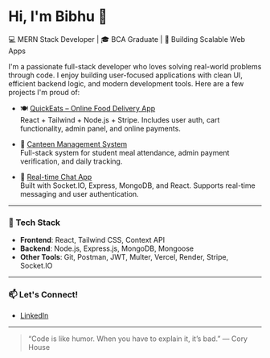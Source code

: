 # Hi, I'm Bibhu 👋

💻 MERN Stack Developer | 🎓 BCA Graduate | 🚀 Building Scalable Web Apps

I'm a passionate full-stack developer who loves solving real-world problems through code. I enjoy building user-focused applications with clean UI, efficient backend logic, and modern development tools. Here are a few projects I'm proud of:

- 🍽️ [QuickEats – Online Food Delivery App](https://github.com/bibhu-git/quickEats)  
  React + Tailwind + Node.js + Stripe. Includes user auth, cart functionality, admin panel, and online payments.

- 🏫 [Canteen Management System](https://github.com/bibhu-git/canteen-frontend)  
  Full-stack system for student meal attendance, admin payment verification, and daily tracking.

- 💬 [Real-time Chat App](https://github.com/bibhu-git/realtime-chat-app)  
  Built with Socket.IO, Express, MongoDB, and React. Supports real-time messaging and user authentication.

---

### 💼 Tech Stack
- **Frontend**: React, Tailwind CSS, Context API
- **Backend**: Node.js, Express.js, MongoDB, Mongoose
- **Other Tools**: Git, Postman, JWT, Multer, Vercel, Render, Stripe, Socket.IO

---

### 📫 Let's Connect!
- [LinkedIn](https://linkedin.com/in/bibhu-ranjan-mohanty)

---

> “Code is like humor. When you have to explain it, it’s bad.” — Cory House
